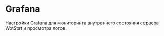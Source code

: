 # Grafana

Настройки Grafana для мониторинга внутреннего состояния сервера WotStat и просмотра логов. 